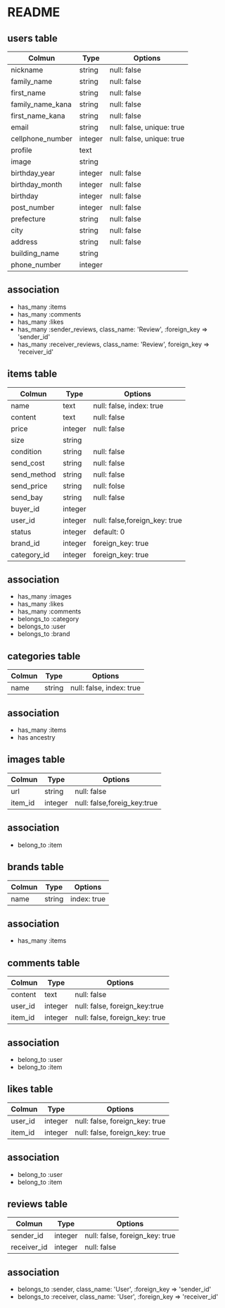 # README

## users table
|Colmun|Type|Options|
|------|----|-------|
|nickname|string|null: false|
|family_name|string|null: false|
|first_name|string|null: false|
|family_name_kana|string|null: false|
|first_name_kana|string|null: false|
|email|string|null: false, unique: true|
|cellphone_number|integer|null: false, unique: true|
|profile|text||
|image|string||
|birthday_year|integer|null: false|
|birthday_month|integer|null: false|
|birthday|integer|null: false|
|post_number|integer|null: false|
|prefecture|string|null: false|
|city|string|null: false|
|address|string|null: false|
|building_name|string||
|phone_number|integer||

## association

- has_many :items
- has_many :comments
- has_many :likes
- has_many :sender_reviews, class_name: 'Review', :foreign_key => 'sender_id'
- has_many :receiver_reviews, class_name: 'Review', foreign_key => 'receiver_id'


## items table
|Colmun|Type|Options|
|------|----|-------|
|name|text|null: false, index: true|
|content|text|null: false|
|price|integer|null: false|
|size|string||
|condition|string|null: false|
|send_cost|string|null: false|
|send_method|string|null: false|
|send_price|string|null: folse|
|send_bay|string|null: false|
|buyer_id|integer||
|user_id|integer|null: false,foreign_key: true|
|status|integer|default: 0|
|brand_id|integer|foreign_key: true|
|category_id|integer|foreign_key: true|

## association
- has_many :images
- has_many :likes
- has_many :comments
- belongs_to :category
- belongs_to :user
- belongs_to :brand


## categories table
|Colmun|Type|Options|
|------|----|-------|
|name|string|null: false, index: true|

## association
- has_many :items
- has ancestry


## images table
|Colmun|Type|Options|
|------|----|-------|
|url|string|null: false|
|item_id|integer|null: false,foreig_key:true|

## association
- belong_to :item


## brands table
|Colmun|Type|Options|
|------|----|-------|
|name|string|index: true|

## association
- has_many :items

## comments table
|Colmun|Type|Options|
|------|----|-------|
|content|text|null: false|
|user_id|integer|null: false, foreign_key:true|
|item_id|integer|null: false, foreign_key: true|

## association
- belong_to :user
- belong_to :item

## likes table
|Colmun|Type|Options|
|------|----|-------|
|user_id|integer|null: false, foreign_key: true|
|item_id|integer|null: false, foreign_key: true|

## association

- belong_to :user
- belong_to :item

## reviews table 
|Colmun|Type|Options|
|------|----|-------|
|sender_id|integer|null: false, foreign_key: true|
|receiver_id|integer|null: false|

## association
- belongs_to :sender, class_name: 'User', :foreign_key => 'sender_id'
- belongs_to :receiver, class_name: 'User', :foreign_key => 'receiver_id'


